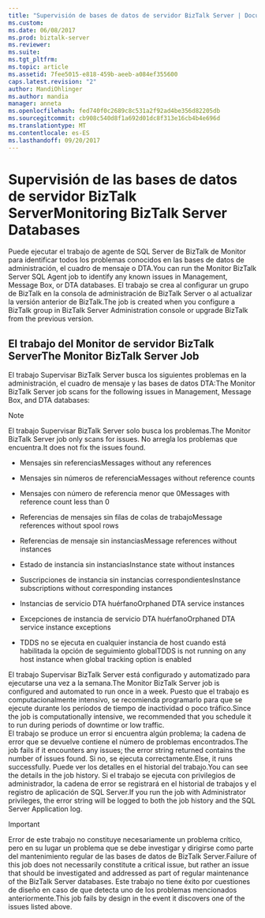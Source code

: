 ```yaml
---
title: "Supervisión de bases de datos de servidor BizTalk Server | Documentos de Microsoft"
ms.custom: 
ms.date: 06/08/2017
ms.prod: biztalk-server
ms.reviewer: 
ms.suite: 
ms.tgt_pltfrm: 
ms.topic: article
ms.assetid: 7fee5015-e818-459b-aeeb-a084ef355600
caps.latest.revision: "2"
author: MandiOhlinger
ms.author: mandia
manager: anneta
ms.openlocfilehash: fed740f0c2689c8c531a2f92ad4be356d82205db
ms.sourcegitcommit: cb908c540d8f1a692d01dc8f313e16cb4b4e696d
ms.translationtype: MT
ms.contentlocale: es-ES
ms.lasthandoff: 09/20/2017
---
```

# <a name="monitoring-biztalk-server-databases"></a><span data-ttu-id="b7256-102">Supervisión de las bases de datos de servidor BizTalk Server</span><span class="sxs-lookup"><span data-stu-id="b7256-102">Monitoring BizTalk Server Databases</span></span>
<span data-ttu-id="b7256-103">Puede ejecutar el trabajo de agente de SQL Server de BizTalk de Monitor para identificar todos los problemas conocidos en las bases de datos de administración, el cuadro de mensaje o DTA.</span><span class="sxs-lookup"><span data-stu-id="b7256-103">You can run the Monitor BizTalk Server SQL Agent job to identify any known issues in Management, Message Box, or DTA databases.</span></span> <span data-ttu-id="b7256-104">El trabajo se crea al configurar un grupo de BizTalk en la consola de administración de BizTalk Server o al actualizar la versión anterior de BizTalk.</span><span class="sxs-lookup"><span data-stu-id="b7256-104">The job is created when you configure a BizTalk group in BizTalk Server Administration console or upgrade BizTalk from the previous version.</span></span>  
  
## <a name="the-monitor-biztalk-server-job"></a><span data-ttu-id="b7256-105">El trabajo del Monitor de servidor BizTalk Server</span><span class="sxs-lookup"><span data-stu-id="b7256-105">The Monitor BizTalk Server Job</span></span>  
 <span data-ttu-id="b7256-106">El trabajo Supervisar BizTalk Server busca los siguientes problemas en la administración, el cuadro de mensaje y las bases de datos DTA:</span><span class="sxs-lookup"><span data-stu-id="b7256-106">The Monitor BizTalk Server job scans for the following issues in Management, Message Box, and DTA databases:</span></span>  
  
> [!NOTE]  
>  <span data-ttu-id="b7256-107">El trabajo Supervisar BizTalk Server solo busca los problemas.</span><span class="sxs-lookup"><span data-stu-id="b7256-107">The Monitor BizTalk Server job only scans for issues.</span></span> <span data-ttu-id="b7256-108">No arregla los problemas que encuentra.</span><span class="sxs-lookup"><span data-stu-id="b7256-108">It does not fix the issues found.</span></span>  
  
-   <span data-ttu-id="b7256-109">Mensajes sin referencias</span><span class="sxs-lookup"><span data-stu-id="b7256-109">Messages without any references</span></span>  
  
-   <span data-ttu-id="b7256-110">Mensajes sin números de referencia</span><span class="sxs-lookup"><span data-stu-id="b7256-110">Messages without reference counts</span></span>  
  
-   <span data-ttu-id="b7256-111">Mensajes con número de referencia menor que 0</span><span class="sxs-lookup"><span data-stu-id="b7256-111">Messages with reference count less than 0</span></span>  
  
-   <span data-ttu-id="b7256-112">Referencias de mensajes sin filas de colas de trabajo</span><span class="sxs-lookup"><span data-stu-id="b7256-112">Message references without spool rows</span></span>  
  
-   <span data-ttu-id="b7256-113">Referencias de mensaje sin instancias</span><span class="sxs-lookup"><span data-stu-id="b7256-113">Message references without instances</span></span>  
  
-   <span data-ttu-id="b7256-114">Estado de instancia sin instancias</span><span class="sxs-lookup"><span data-stu-id="b7256-114">Instance state without instances</span></span>  
  
-   <span data-ttu-id="b7256-115">Suscripciones de instancia sin instancias correspondientes</span><span class="sxs-lookup"><span data-stu-id="b7256-115">Instance subscriptions without corresponding instances</span></span>  
  
-   <span data-ttu-id="b7256-116">Instancias de servicio DTA huérfano</span><span class="sxs-lookup"><span data-stu-id="b7256-116">Orphaned DTA service instances</span></span>  
  
-   <span data-ttu-id="b7256-117">Excepciones de instancia de servicio DTA huérfano</span><span class="sxs-lookup"><span data-stu-id="b7256-117">Orphaned DTA service instance exceptions</span></span>  
  
-   <span data-ttu-id="b7256-118">TDDS no se ejecuta en cualquier instancia de host cuando está habilitada la opción de seguimiento global</span><span class="sxs-lookup"><span data-stu-id="b7256-118">TDDS is not running on any host instance when global tracking option is enabled</span></span>  
  
 <span data-ttu-id="b7256-119">El trabajo Supervisar BizTalk Server está configurado y automatizado para ejecutarse una vez a la semana.</span><span class="sxs-lookup"><span data-stu-id="b7256-119">The Monitor BizTalk Server job is configured and automated to run once in a week.</span></span> <span data-ttu-id="b7256-120">Puesto que el trabajo es computacionalmente intensivo, se recomienda programarlo para que se ejecute durante los períodos de tiempo de inactividad o poco tráfico.</span><span class="sxs-lookup"><span data-stu-id="b7256-120">Since the job is computationally intensive, we recommended that you schedule it to run during periods of downtime or low traffic.</span></span>  
<span data-ttu-id="b7256-121">El trabajo se produce un error si encuentra algún problema; la cadena de error que se devuelve contiene el número de problemas encontrados.</span><span class="sxs-lookup"><span data-stu-id="b7256-121">The job fails if it encounters any issues; the error string returned contains the number of issues found.</span></span> <span data-ttu-id="b7256-122">Si no, se ejecuta correctamente.</span><span class="sxs-lookup"><span data-stu-id="b7256-122">Else, it runs successfully.</span></span> <span data-ttu-id="b7256-123">Puede ver los detalles en el historial del trabajo.</span><span class="sxs-lookup"><span data-stu-id="b7256-123">You can see the details in the job history.</span></span> <span data-ttu-id="b7256-124">Si el trabajo se ejecuta con privilegios de administrador, la cadena de error se registrará en el historial de trabajos y el registro de aplicación de SQL Server.</span><span class="sxs-lookup"><span data-stu-id="b7256-124">If you run the job with Administrator privileges, the error string will be logged to both the job history and the SQL Server Application log.</span></span>  
  
> [!IMPORTANT]  
>  <span data-ttu-id="b7256-125">Error de este trabajo no constituye necesariamente un problema crítico, pero en su lugar un problema que se debe investigar y dirigirse como parte del mantenimiento regular de las bases de datos de BizTalk Server.</span><span class="sxs-lookup"><span data-stu-id="b7256-125">Failure of this job does not necessarily constitute a critical issue, but rather an issue that should be investigated and addressed as part of regular maintenance of the BizTalk Server databases.</span></span> <span data-ttu-id="b7256-126">Este trabajo no tiene éxito por cuestiones de diseño en caso de que detecta uno de los problemas mencionados anteriormente.</span><span class="sxs-lookup"><span data-stu-id="b7256-126">This job fails by design in the event it discovers one of the issues listed above.</span></span>